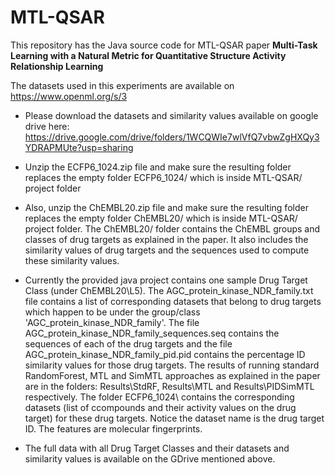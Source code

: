 # MTL-QSAR
This repository has the Java source code for MTL-QSAR paper **Multi-Task Learning with a Natural Metric for Quantitative Structure
  Activity Relationship Learning**
  
The datasets used in this experiments are available on https://www.openml.org/s/3

* Please download the datasets and similarity values available on google drive here: https://drive.google.com/drive/folders/1WCQWIe7wlVfQ7vbwZgHXQy3YDRAPMUte?usp=sharing

* Unzip the ECFP6_1024.zip file and make sure the resulting folder replaces the empty folder ECFP6_1024/ which is inside MTL-QSAR/ project folder

* Also, unzip the ChEMBL20.zip file and make sure the resulting folder replaces the empty folder ChEMBL20/ which is inside MTL-QSAR/ project folder. The ChEMBL20/ folder contains the ChEMBL groups and classes of drug targets as explained in the paper. It also includes the similarity values of drug targets and the sequences used to compute these similarity values. 

* Currently the provided java project contains one sample Drug Target Class (under ChEMBL20\L5). The AGC_protein_kinase_NDR_family.txt file contains a list of corresponding datasets that belong to drug targets which happen to be under the group/class 'AGC_protein_kinase_NDR_family'. The file AGC_protein_kinase_NDR_family_sequences.seq contains the sequences of each of the drug targets and the file AGC_protein_kinase_NDR_family_pid.pid contains the percentage ID similarity values for those drug targets. The results of running standard RandomForest, MTL and SimMTL approaches as explained in the paper are in the folders: Results\StdRF, Results\MTL and Results\PIDSimMTL respectively. The folder ECFP6_1024\ contains the corresponding datasets (list of ccompounds and their activity values on the drug target) for these drug targets. Notice the dataset name is the drug target ID. The features are molecular fingerprints.

* The full data with all Drug Target Classes and their datasets and similarity values is available on the GDrive mentioned above.


